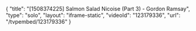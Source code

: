 {
    "title": "[1508374225] Salmon Salad Nicoise (Part 3) - Gordon Ramsay",
    "type": "solo",
    "layout": "iframe-static",
    "videoId": "123179336",
    "url": "\/tvpembed\/123179336"
}